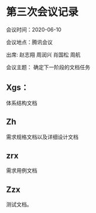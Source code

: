 # 第三次会议记录

会议时间：2020-06-10

会议地点：腾讯会议

出席: 赵志翔 周润兴 肖国松 周航

会议主题： 确定下一阶段的文档任务

## Xgs：

体系结构文档

## Zh

需求规格文档以及详细设计文档



## zrx

需求用例文档



## Zzx

测试文档。